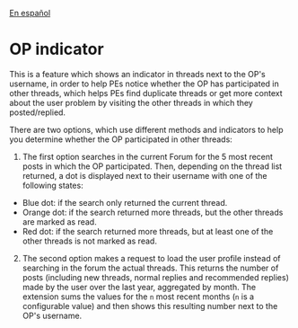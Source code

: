 [En español](op_indicator.es.md)

# OP indicator
This is a feature which shows an indicator in threads next to the OP's username,
in order to help PEs notice whether the OP has participated in other threads,
which helps PEs find duplicate threads or get more context about the user
problem by visiting the other threads in which they posted/replied.

There are two options, which use different methods and indicators to help you
determine whether the OP participated in other threads:

1. The first option searches in the current Forum for the 5 most recent posts
in which the OP participated. Then, depending on the thread list returned, a dot
is displayed next to their username with one of the following states:
  * Blue dot: if the search only returned the current thread.
  * Orange dot: if the search returned more threads, but the other threads are
  marked as read.
  * Red dot: if the search returned more threads, but at least one of the other
  threads is not marked as read.
2. The second option makes a request to load the user profile instead of
searching in the forum the actual threads. This returns the number of posts
(including new threads, normal replies and recommended replies) made by the user
over the last year, aggregated by month. The extension sums the values for the
`n` most recent months (`n` is a configurable value) and then shows this
resulting number next to the OP's username.
